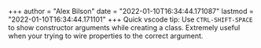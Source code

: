 +++
author = "Alex Bilson"
date = "2022-01-10T16:34:44.171087"
lastmod = "2022-01-10T16:34:44.171101"
+++
Quick vscode tip: Use `CTRL-SHIFT-SPACE` to show constructor arguments while creating a class. Extremely useful when your trying to wire properties to the correct argument.